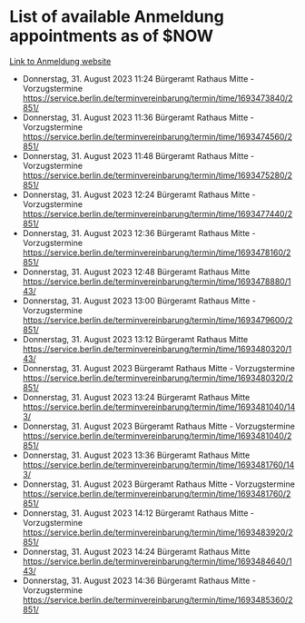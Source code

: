 # List of available Anmeldung appointments as of $NOW
[Link to Anmeldung website](https://service.berlin.de/terminvereinbarung/termin/tag.php?termin=1&anliegen[]=120686&dienstleisterlist=122210,122217,327316,122219,327312,122227,327314,122231,327346,122243,327348,122254,122252,329742,122260,329745,122262,329748,122271,327278,122273,327274,122277,327276,330436,122280,327294,122282,327290,122284,327292,122291,327270,122285,327266,122286,327264,122296,327268,150230,329760,122297,327286,122294,327284,122312,329763,122314,329775,122304,327330,122311,327334,122309,327332,317869,122281,327352,122279,329772,122283,122276,327324,122274,327326,122267,329766,122246,327318,122251,327320,122257,327322,122208,327298,122226,327300&herkunft=http%3A%2F%2Fservice.berlin.de%2Fdienstleistung%2F120686%2F)
- Donnerstag, 31. August 2023 11:24 Bürgeramt Rathaus Mitte - Vorzugstermine https://service.berlin.de/terminvereinbarung/termin/time/1693473840/2851/
- Donnerstag, 31. August 2023 11:36 Bürgeramt Rathaus Mitte - Vorzugstermine https://service.berlin.de/terminvereinbarung/termin/time/1693474560/2851/
- Donnerstag, 31. August 2023 11:48 Bürgeramt Rathaus Mitte - Vorzugstermine https://service.berlin.de/terminvereinbarung/termin/time/1693475280/2851/
- Donnerstag, 31. August 2023 12:24 Bürgeramt Rathaus Mitte - Vorzugstermine https://service.berlin.de/terminvereinbarung/termin/time/1693477440/2851/
- Donnerstag, 31. August 2023 12:36 Bürgeramt Rathaus Mitte - Vorzugstermine https://service.berlin.de/terminvereinbarung/termin/time/1693478160/2851/
- Donnerstag, 31. August 2023 12:48 Bürgeramt Rathaus Mitte https://service.berlin.de/terminvereinbarung/termin/time/1693478880/143/
- Donnerstag, 31. August 2023 13:00 Bürgeramt Rathaus Mitte - Vorzugstermine https://service.berlin.de/terminvereinbarung/termin/time/1693479600/2851/
- Donnerstag, 31. August 2023 13:12 Bürgeramt Rathaus Mitte https://service.berlin.de/terminvereinbarung/termin/time/1693480320/143/
- Donnerstag, 31. August 2023  Bürgeramt Rathaus Mitte - Vorzugstermine https://service.berlin.de/terminvereinbarung/termin/time/1693480320/2851/
- Donnerstag, 31. August 2023 13:24 Bürgeramt Rathaus Mitte https://service.berlin.de/terminvereinbarung/termin/time/1693481040/143/
- Donnerstag, 31. August 2023  Bürgeramt Rathaus Mitte - Vorzugstermine https://service.berlin.de/terminvereinbarung/termin/time/1693481040/2851/
- Donnerstag, 31. August 2023 13:36 Bürgeramt Rathaus Mitte https://service.berlin.de/terminvereinbarung/termin/time/1693481760/143/
- Donnerstag, 31. August 2023  Bürgeramt Rathaus Mitte - Vorzugstermine https://service.berlin.de/terminvereinbarung/termin/time/1693481760/2851/
- Donnerstag, 31. August 2023 14:12 Bürgeramt Rathaus Mitte - Vorzugstermine https://service.berlin.de/terminvereinbarung/termin/time/1693483920/2851/
- Donnerstag, 31. August 2023 14:24 Bürgeramt Rathaus Mitte https://service.berlin.de/terminvereinbarung/termin/time/1693484640/143/
- Donnerstag, 31. August 2023 14:36 Bürgeramt Rathaus Mitte - Vorzugstermine https://service.berlin.de/terminvereinbarung/termin/time/1693485360/2851/
